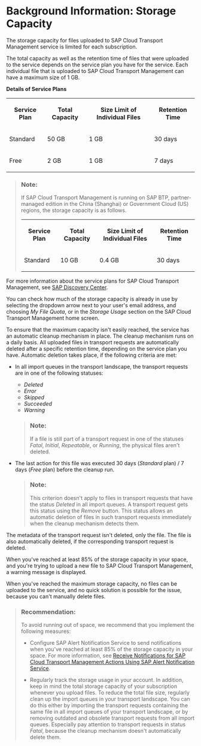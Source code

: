 <!-- loioe8d5187d1352430aacbe04d4f3b0eb62 -->

# Background Information: Storage Capacity

The storage capacity for files uploaded to SAP Cloud Transport Management service is limited for each subscription.

The total capacity as well as the retention time of files that were uploaded to the service depends on the service plan you have for the service. Each individual file that is uploaded to SAP Cloud Transport Management can have a maximum size of 1 GB.

**Details of Service Plans**


<table>
<tr>
<th valign="top">

Service Plan

</th>
<th valign="top">

Total Capacity

</th>
<th valign="top">

Size Limit of Individual Files

</th>
<th valign="top">

Retention Time

</th>
</tr>
<tr>
<td valign="top">

Standard

</td>
<td valign="top">

50 GB

</td>
<td valign="top">

1 GB

</td>
<td valign="top">

30 days

</td>
</tr>
<tr>
<td valign="top">

Free

</td>
<td valign="top">

2 GB

</td>
<td valign="top">

1 GB

</td>
<td valign="top">

7 days

</td>
</tr>
</table>

> ### Note:  
> If SAP Cloud Transport Management is running on SAP BTP, partner-managed edition in the China \(Shanghai\) or Government Cloud \(US\) regions, the storage capacity is as follows.
> 
> 
> <table>
> <tr>
> <th valign="top">
> 
> Service Plan
> 
> </th>
> <th valign="top">
> 
> Total Capacity
> 
> </th>
> <th valign="top">
> 
> Size Limit of Individual Files
> 
> </th>
> <th valign="top">
> 
> Retention Time
> 
> </th>
> </tr>
> <tr>
> <td valign="top">
> 
> Standard
> 
> </td>
> <td valign="top">
> 
> 10 GB
> 
> </td>
> <td valign="top">
> 
> 0.4 GB
> 
> </td>
> <td valign="top">
> 
> 30 days
> 
> </td>
> </tr>
> </table>

For more information about the service plans for SAP Cloud Transport Management, see [SAP Discovery Center](https://discovery-center.cloud.sap/serviceCatalog/cloud-transport-management?tab=service_plan&region=all).

You can check how much of the storage capacity is already in use by selecting the dropdown arrow next to your user's email address, and choosing *My File Quota*, or in the *Storage Usage* section on the SAP Cloud Transport Management home screen.

To ensure that the maximum capacity isn't easily reached, the service has an automatic cleanup mechanism in place. The cleanup mechanism runs on a daily basis. All uploaded files in transport requests are automatically deleted after a specific retention time, depending on the service plan you have. Automatic deletion takes place, if the following criteria are met:

-   In all import queues in the transport landscape, the transport requests are in one of the following statuses:

    -   *Deleted*
    -   *Error*
    -   *Skipped*
    -   *Succeeded*
    -   *Warning*

    > ### Note:  
    > If a file is still part of a transport request in one of the statuses *Fatal*, *Initial*, *Repeatable*, or *Running*, the physical files aren't deleted.

-   The last action for this file was executed 30 days \(*Standard* plan\) / 7 days \(*Free* plan\) before the cleanup run.

    > ### Note:  
    > This criterion doesn't apply to files in transport requests that have the status *Deleted* in all import queues. A transport request gets this status using the *Remove* button. This status allows an automatic deletion of files in such transport requests immediately when the cleanup mechanism detects them.


The metadata of the transport request isn't deleted, only the file. The file is also automatically deleted, if the corresponding transport request is deleted.

When you've reached at least 85% of the storage capacity in your space, and you're trying to upload a new file to SAP Cloud Transport Management, a warning message is displayed.

When you've reached the maximum storage capacity, no files can be uploaded to the service, and no quick solution is possible for the issue, because you can't manually delete files.

> ### Recommendation:  
> To avoid running out of space, we recommend that you implement the following measures:
> 
> -   Configure SAP Alert Notification Service to send notifications when you've reached at least 85% of the storage capacity in your space. For more information, see [Receive Notifications for SAP Cloud Transport Management Actions Using SAP Alert Notification Service](../receive-notifications-for-sap-cloud-transport-management-actions-using-sap-alert-notifica-95d4fc7.md).
> 
> -   Regularly track the storage usage in your account. In addition, keep in mind the total storage capacity of your subscription whenever you upload files. To reduce the total file size, regularly clean up the import queues in your transport landscape. You can do this either by importing the transport requests containing the same file in all import queues of your transport landscape, or by removing outdated and obsolete transport requests from all import queues. Especially pay attention to transport requests in status *Fatal*, because the cleanup mechanism doesn't automatically delete them.


